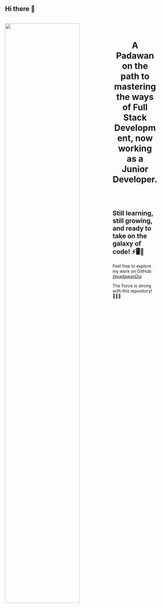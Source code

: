 ## Hi there 👋

<br>
 <img align="left" src="https://media4.giphy.com/media/v1.Y2lkPTc5MGI3NjExeHM1MDByOWlxeHdwZHhuOWkwaHFoZnQ2dnVkMTZvanpxNWxxeHFtdiZlcD12MV9pbnRlcm5hbF9naWZfYnlfaWQmY3Q9Zw/eHdZZgmLheaqRT6kVX/giphy.gif" width="70%" style="display:inline;">

<br>
<p align="center">
    <h1 align="center"> A Padawan on the path to mastering the ways of Full Stack Development, now working as a Junior Developer. </h1>
 <br><br>
    <h2>Still learning, still growing, and ready to take on the galaxy of code! ⚡🖥️🌌 </h2>
</p>


Feel free to explore my work on GitHub: [@padawanDia](https://github.com/padawanDia)

<p>The Force is strong with this repository! 👩‍💻💫</p>






